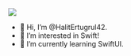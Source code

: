<img src='https://media.giphy.com/media/32dfpYx8kBX1bXSEu8/giphy.gif' sytle='width: 100%'>

- 👋 Hi, I’m @HalitErtugrul42.
- 👀 I’m interested in Swift!
- 🌱 I’m currently learning SwiftUI.
